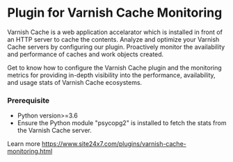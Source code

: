 Plugin for Varnish Cache Monitoring
=============================

Varnish Cache is a web application accelarator which is installed in front of an HTTP server to cache the contents. Analyze and optimize your Varnish Cache servers by configuring our plugin. Proactively monitor the availability and performance of caches and work objects created.

Get to know how to configure the Varnish Cache plugin and the monitoring metrics for providing in-depth visibility into the performance, availability, and usage stats of Varnish Cache ecosystems.

### Prerequisite
- Python version>=3.6
- Ensure the Python module "psycopg2" is installed to fetch the stats from the Varnish Cache server.
 

Learn more https://www.site24x7.com/plugins/varnish-cache-monitoring.html
